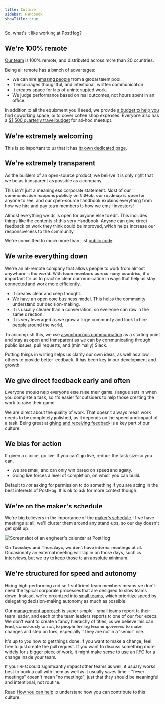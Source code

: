 ```yaml
---
title: Culture
sidebar: Handbook
showTitle: true
---
```


So, what's it like working at PostHog?

## We're 100% remote 

[Our team](/people) is 100% remote, and distributed across more than 20 countries.

Being all remote has a bunch of advantages:

* We can hire [amazing people](/people) from a global talent pool.
* It encourages thoughtful, and intentional, written communication
* It creates space for lots of uninterrupted work.
* We judge performance based on real outcomes, not hours spent in an office.

In addition to all the equipment you'll need, we provide [a budget to help you find coworking space](/handbook/people/spending-money#work-space), or to cover coffee shop expenses. Everyone also has a [$1,500 quarterly travel budget](/handbook/people/spending-money#budget-for-working-togethersocializing) for ad-hoc meetups.

## We're extremely welcoming

This is so important to us that it has [its own dedicated page](/handbook/company/grown-ups). 

## We're extremely transparent

As the builders of an open-source product, we believe it is only right that we be as transparent as possible as a company.

This isn't just a meaningless corporate statement. Most of our communication happens publicly on GitHub, our roadmap is open for anyone to see, and our open-source handbook explains everything from how we hire and pay team members to how we email investors!

Almost everything we do is open for anyone else to edit. This includes things like the contents of this very Handbook. Anyone can give direct feedback on work they think could be improved, which helps increase our responsiveness to the community. 

We're committed to much more than just [public code](/handbook/company/values#make-it-public). 

## We write everything down

We're an all-remote company that allows people to work from almost anywhere in the world. With team members across many countries, it's important for us to practice clear communication in ways that help us stay connected and work more efficiently.

* It creates clear and deep thought.
* We have an open core business model. This helps the community understand our decision-making.
* It is usually clearer than a conversation, so everyone can row in the same direction.
* It is very leveraged as we grow a large community and look to hire people around the world.

To accomplish this, we use [asynchronous communication](/handbook/company/communication) as a starting point and stay as open and transparent as we can by communicating through public issues, pull requests, and (minimally) Slack.

Putting things in writing helps us clarify our own ideas, as well as allow others to provide better feedback. It has been key to our development and growth.

## We give direct feedback early and often

Everyone should help everyone else raise their game. Fatigue sets in when you complete a task, so it's easier for outsiders to help those creating the work to raise their game.

We are direct about the quality of work. That doesn't always mean work needs to be completely polished, as it depends on the speed and impact of a task. Being great at [giving and receiving feedback](/handbook/people/feedback) is a key part of our culture. 

## We bias for action

If given a choice, go live. If you can't go live, reduce the task size so you can.

* We are small, and can only win based on speed and agility.
* Going live forces a level of completion, on which you can build.

Default to _not_ asking for permission to do something if you are acting in the best interests of PostHog. It is ok to ask for more context though. 

## We're on the maker's schedule

We're big believers in the importance of the [maker's schedule](http://www.paulgraham.com/makersschedule.html). If we have meetings at all, we'll cluster them around any stand-ups, so our day doesn't get split up.

![Screenshot of an engineer's calendar at PostHog](https://res.cloudinary.com/dmukukwp6/image/upload/a0d634a2_bd3e_4229_ae8f_f98269a6c4f7_2268x1473_06595e2e80.jpg)

On Tuesdays and Thursdays, we don't have internal meetings at all. Occasionally an external meeting will slip in on those days, such as interviews, but we try to keep those to an absolute minimum.

## We're structured for speed and autonomy

Hiring high-performing and self-sufficient team members means we don't need the typical corporate processes that are designed to slow teams down. Instead, we're organized into [small teams](/handbook/team-structure), which prioritize speed by delegating decision-making autonomy as much as possible. 

Our [management approach](/handbook/company/management) is super simple - small teams report to their team leader, and each of the team leaders reports to one of our four execs. We don't want to create a fancy hierarchy of titles, as we believe this can lead, consciously or not, to people feeling less empowered to make changes and step on toes, especially if they are not in a 'senior' role. 

It's up to you how to get things done. If you want to make a change, feel free to just create the pull request. If you want to discuss something more widely for a bigger piece of work, it might make sense to [use an RFC](/handbook/company/communication#requests-for-comment-rfcs) for a change inside your team. 

If your RFC could significantly impact other teams as well, it usually works best to book a call with them as well as it usually saves time – "fewer meetings" doesn't mean "no meetings", just that they should be meaningful and intentional, not routine.

Read [How you can help](/handbook/help) to understand how you can contribute to this culture.
